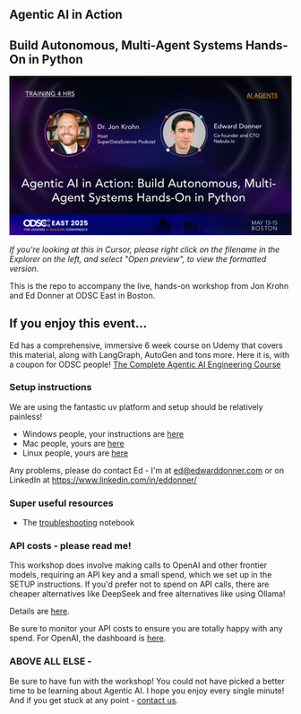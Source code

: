 ## Agentic AI in Action

## Build Autonomous, Multi-Agent Systems Hands-On in Python

![The Event](assets/event.png)

_If you're looking at this in Cursor, please right click on the filename in the Explorer on the left, and select "Open preview", to view the formatted version._

This is the repo to accompany the live, hands-on workshop from Jon Krohn and Ed Donner at ODSC East in Boston.

## If you enjoy this event...

Ed has a comprehensive, immersive 6 week course on Udemy that covers this material, along with LangGraph, AutoGen and tons more. Here it is, with a coupon for ODSC people! [The Complete Agentic AI Engineering Course](https://www.udemy.com/course/the-complete-agentic-ai-engineering-course/?couponCode=AGENTIC_AI)

### Setup instructions

We are using the fantastic uv platform and setup should be relatively painless!

- Windows people, your instructions are [here](setup/SETUP-PC.md)
- Mac people, yours are [here](setup/SETUP-mac.md)
- Linux people, yours are [here](setup/SETUP-linux.md)

Any problems, please do contact Ed - I'm at ed@edwarddonner.com or on LinkedIn at https://www.linkedin.com/in/eddonner/

### Super useful resources

- The [troubleshooting](setup/troubleshooting.ipynb) notebook

### API costs - please read me!

This workshop does involve making calls to OpenAI and other frontier models, requiring an API key and a small spend, which we set up in the SETUP instructions. If you'd prefer not to spend on API calls, there are cheaper alternatives like DeepSeek and free alternatives like using Ollama!

Details are [here](guides/09_ai_apis_and_ollama.ipynb).

Be sure to monitor your API costs to ensure you are totally happy with any spend. For OpenAI, the dashboard is [here](https://platform.openai.com/usage).

### ABOVE ALL ELSE -

Be sure to have fun with the workshop! You could not have picked a better time to be learning about Agentic AI. I hope you enjoy every single minute! And if you get stuck at any point - [contact us](https://www.linkedin.com/in/eddonner/).